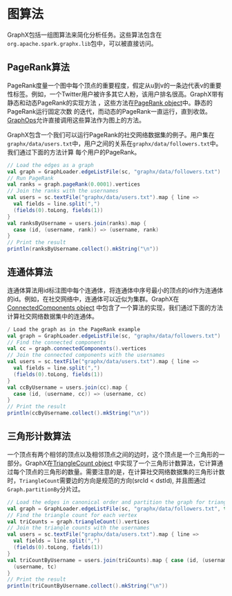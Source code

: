 # 图算法

GraphX包括一组图算法来简化分析任务。这些算法包含在`org.apache.spark.graphx.lib`包中，可以被直接访问。

## PageRank算法

PageRank度量一个图中每个顶点的重要程度，假定从u到v的一条边代表v的重要性标签。例如，一个Twitter用户被许多其它人粉，该用户排名很高。GraphX带有静态和动态PageRank的实现方法
，这些方法在[PageRank object](https://spark.apache.org/docs/latest/api/scala/index.html#org.apache.spark.graphx.lib.PageRank$)中。静态的PageRank运行固定次数
的迭代，而动态的PageRank一直运行，直到收敛。[GraphOps]()允许直接调用这些算法作为图上的方法。

GraphX包含一个我们可以运行PageRank的社交网络数据集的例子。用户集在`graphx/data/users.txt`中，用户之间的关系在`graphx/data/followers.txt`中。我们通过下面的方法计算
每个用户的PageRank。

```scala
// Load the edges as a graph
val graph = GraphLoader.edgeListFile(sc, "graphx/data/followers.txt")
// Run PageRank
val ranks = graph.pageRank(0.0001).vertices
// Join the ranks with the usernames
val users = sc.textFile("graphx/data/users.txt").map { line =>
  val fields = line.split(",")
  (fields(0).toLong, fields(1))
}
val ranksByUsername = users.join(ranks).map {
  case (id, (username, rank)) => (username, rank)
}
// Print the result
println(ranksByUsername.collect().mkString("\n"))
```

## 连通体算法

连通体算法用id标注图中每个连通体，将连通体中序号最小的顶点的id作为连通体的id。例如，在社交网络中，连通体可以近似为集群。GraphX在[ConnectedComponents object](https://spark.apache.org/docs/latest/api/scala/index.html#org.apache.spark.graphx.lib.ConnectedComponents$)
中包含了一个算法的实现，我们通过下面的方法计算社交网络数据集中的连通体。

```scala
/ Load the graph as in the PageRank example
val graph = GraphLoader.edgeListFile(sc, "graphx/data/followers.txt")
// Find the connected components
val cc = graph.connectedComponents().vertices
// Join the connected components with the usernames
val users = sc.textFile("graphx/data/users.txt").map { line =>
  val fields = line.split(",")
  (fields(0).toLong, fields(1))
}
val ccByUsername = users.join(cc).map {
  case (id, (username, cc)) => (username, cc)
}
// Print the result
println(ccByUsername.collect().mkString("\n"))
```

## 三角形计数算法

一个顶点有两个相邻的顶点以及相邻顶点之间的边时，这个顶点是一个三角形的一部分。GraphX在[TriangleCount object](https://spark.apache.org/docs/latest/api/scala/index.html#org.apache.spark.graphx.lib.TriangleCount$)
中实现了一个三角形计数算法，它计算通过每个顶点的三角形的数量。需要注意的是，在计算社交网络数据集的三角形计数时，`TriangleCount`需要边的方向是规范的方向(srcId < dstId),
并且图通过`Graph.partitionBy`分片过。

```scala
// Load the edges in canonical order and partition the graph for triangle count
val graph = GraphLoader.edgeListFile(sc, "graphx/data/followers.txt", true).partitionBy(PartitionStrategy.RandomVertexCut)
// Find the triangle count for each vertex
val triCounts = graph.triangleCount().vertices
// Join the triangle counts with the usernames
val users = sc.textFile("graphx/data/users.txt").map { line =>
  val fields = line.split(",")
  (fields(0).toLong, fields(1))
}
val triCountByUsername = users.join(triCounts).map { case (id, (username, tc)) =>
  (username, tc)
}
// Print the result
println(triCountByUsername.collect().mkString("\n"))
```